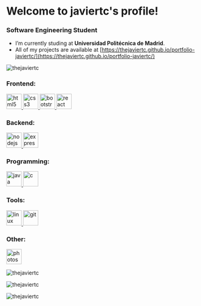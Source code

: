 <h1 align="left">Welcome to javiertc's profile!</h1>
<h3 align="left">Software Engineering Student</h3>

- I’m currently studing at **Universidad Politécnica de Madrid**.
- All of my projects are available at [https://thejaviertc.github.io/portfolio-javiertc/](https://thejaviertc.github.io/portfolio-javiertc/)

<p align="left"> <img src="https://komarev.com/ghpvc/?username=thejaviertc&label=Profile%20views&color=0e75b6&style=flat" alt="thejaviertc" /> </p>

<h3 align="left">Frontend:</h3>
<p align="left"> 
  <a href="https://www.w3.org/html/" target="_blank"> <img src="https://upload.wikimedia.org/wikipedia/commons/3/38/HTML5_Badge.svg" alt="html5" width="40" height="40"/> </a>
  <a href="https://www.w3schools.com/css/" target="_blank"> <img src="https://upload.wikimedia.org/wikipedia/commons/6/62/CSS3_logo.svg" alt="css3" width="40" height="40"/> </a> 
  <a href="https://getbootstrap.com" target="_blank"> <img src="https://upload.wikimedia.org/wikipedia/commons/b/b2/Bootstrap_logo.svg" alt="bootstrap" width="40" height="40"/> </a> 
  <a href="https://reactjs.org/" target="_blank"> <img src="https://upload.wikimedia.org/wikipedia/commons/4/47/React.svg" alt="react" width="40" height="40"/> </a>
</p>

<h3 align="left">Backend:</h3>
<p align="left"> 
  <a href="https://nodejs.org" target="_blank"> <img src="https://upload.wikimedia.org/wikipedia/commons/d/d9/Node.js_logo.svg" alt="nodejs" width="40" height="40"/> </a>
  <a href="https://expressjs.com" target="_blank"> <img src="https://upload.wikimedia.org/wikipedia/commons/b/b7/Express%2C_Inc._logo.svg" alt="express" width="40" height="40"/> </a>
</p>

<h3 align="left">Programming:</h3>
<p align="left"> 
  <a href="https://www.java.com" target="_blank"> <img src="https://upload.wikimedia.org/wikipedia/en/3/30/Java_programming_language_logo.svg" alt="java" width="40" height="40"/> </a>
  <a href="https://docs.microsoft.com/es-es/dotnet/csharp/" target="_blank"> <img src="https://cdnlogo.com/logos/c/27/c.svg" alt="c" width="40" height="40"/> </a>
</p>

<h3 align="left">Tools:</h3>
<p align="left"> 
  <a href="https://www.linux.org/" target="_blank"> <img src="https://upload.wikimedia.org/wikipedia/commons/3/35/Tux.svg" alt="linux" width="40" height="40"/> </a>
  <a href="https://git-scm.com/" target="_blank"> <img src="https://upload.wikimedia.org/wikipedia/commons/3/3f/Git_icon.svg" alt="git" width="40" height="40"/> </a>
</p>

<h3 align="left">Other:</h3>
<p align="left"> 
  <a href="https://www.photoshop.com/en" target="_blank"> <img src="https://upload.wikimedia.org/wikipedia/commons/a/af/Adobe_Photoshop_CC_icon.svg" alt="photoshop" width="40" height="40"/> </a>
</p>

<p><img align="center" src="https://github-readme-stats.vercel.app/api/top-langs?username=thejaviertc&show_icons=true&theme=tokyonight&locale=en&layout=compact" alt="thejaviertc" /></p>
<p>&nbsp;<img align="left" src="https://github-readme-stats.vercel.app/api?username=thejaviertc&show_icons=true&theme=tokyonight&locale=en" alt="thejaviertc" /></p>
<p><img align="left" src="https://github-readme-streak-stats.herokuapp.com/?user=thejaviertc&theme=dark" alt="thejaviertc" /></p>
